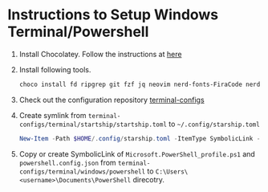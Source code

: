 # Instructions to Setup Windows Terminal/Powershell

1. Install Chocolatey. Follow the instructions at [here](https://chocolatey.org/install)
2. Install following tools.

    ```powershell
    choco install fd ripgrep git fzf jq neovim nerd-fonts-FiraCode nerd-fonts-JetBrainsMono startship
    ```

3. Check out the configuration repository [terminal-configs](https://github.com/xafarr/terminal-configs)
4. Create symlink from `terminal-configs/terminal/startship/startship.toml` to `~/.config/starship.toml`

    ```powershell
    New-Item -Path $HOME/.config/starship.toml -ItemType SymbolicLink -Value <path-to-terminal-configs>/terminal/starship/startship.toml
    ```

5. Copy or create SymbolicLink of `Microsoft.PowerShell_profile.ps1` and `powershell.config.json`
from `terminal-configs/terminal/windows/powershell` to `C:\Users\<username>\Documents\PowerShell` direcotry.
